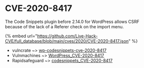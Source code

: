 # CVE-2020-8417

The Code Snippets plugin before 2.14.0 for WordPress allows CSRF because of the lack of a Referer check on the import menu.

{% embed url="https://github.com/Live-Hack-CVE/full_database/blob/main/cves/2020/CVE-2020-8417.json" %}


* vulncrate ~> [wp-codesnippets-cve-2020-8417](https://zeste.alice-snow.ru/2020/database/cve-2020-8417/wp-codesnippets-cve-2020-8417-vulncrate)
* Vulnmachines ~> [WordPress_CVE-2020-8417](https://zeste.alice-snow.ru/2020/database/cve-2020-8417/wordpress_cve-2020-8417-vulnmachines)
* Rapidsafeguard ~> [codesnippets_CVE-2020-8417](https://zeste.alice-snow.ru/2020/database/cve-2020-8417/codesnippets_cve-2020-8417-rapidsafeguard)